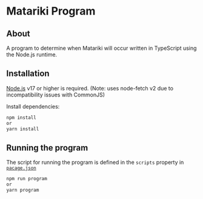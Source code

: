 # Matariki Program

## About
A program to determine when Matariki will occur written in TypeScript using the Node.js runtime.

## Installation
[Node.js](https://nodejs.org/) v17 or higher is required. (Note: uses node-fetch v2 due to incompatibility issues with CommonJS)

Install dependencies:

```cmd
npm install 
or
yarn install
```

## Running the program
The script for running the program is defined in the `scripts` property in [`pacage.json`](./package.json)

```cmd
npm run program
or
yarn program
```